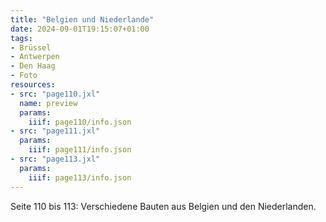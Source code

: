 ```yaml
---
title: "Belgien und Niederlande"
date: 2024-09-01T19:15:07+01:00
tags:
- Brüssel
- Antwerpen
- Den Haag
- Foto
resources:
- src: "page110.jxl"
  name: preview
  params:
    iiif: page110/info.json
- src: "page111.jxl"
  params:
    iiif: page111/info.json
- src: "page113.jxl"
  params:
    iiif: page113/info.json
---
```


Seite 110 bis 113: Verschiedene Bauten aus Belgien und den Niederlanden.
<!--moere-->
